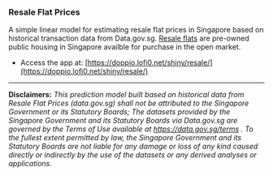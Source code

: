 ### Resale Flat Prices

A simple linear model for estimating resale flat prices in Singapore based on historical transaction data from Data.gov.sg. 
[Resale flats](http://www.hdb.gov.sg/cs/infoweb/residential/buying-a-flat/resale) are pre-owned public housing in
Singapore availble for purchase in the open market. 

* Access the app at: [https://doppio.lofi0.net/shiny/resale/](https://doppio.lofi0.net/shiny/resale/)

-----

**Disclaimers:** *This prediction model built based on historical data from Resale Flat Prices (data.gov.sg) shall not be attributed to the Singapore Government or its Statutory Boards; The datasets provided by the Singapore Government and its Statutory Boards via Data.gov.sg are governed by the Terms of Use available at https://data.gov.sg/terms . To the fullest extent permitted by law, the Singapore Government and its Statutory Boards are not liable for any damage or loss of any kind caused directly or indirectly by the use of the datasets or any derived analyses or applications.*
